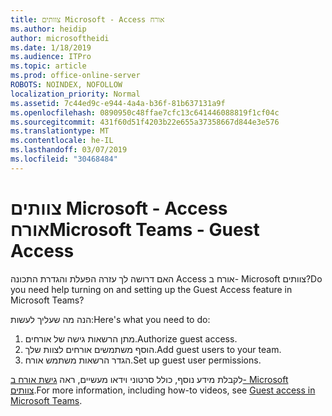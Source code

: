 ```yaml
---
title: צוותים Microsoft - Access אורח
ms.author: heidip
author: microsoftheidi
ms.date: 1/18/2019
ms.audience: ITPro
ms.topic: article
ms.prod: office-online-server
ROBOTS: NOINDEX, NOFOLLOW
localization_priority: Normal
ms.assetid: 7c44ed9c-e944-4a4a-b36f-81b637131a9f
ms.openlocfilehash: 0890950c48ffae7cfc13c641446088819f1cf04c
ms.sourcegitcommit: 431f60d51f4203b22e655a37358667d844e3e576
ms.translationtype: MT
ms.contentlocale: he-IL
ms.lasthandoff: 03/07/2019
ms.locfileid: "30468484"
---
```

# <a name="microsoft-teams---guest-access"></a><span data-ttu-id="75be5-102">צוותים Microsoft - Access אורח</span><span class="sxs-lookup"><span data-stu-id="75be5-102">Microsoft Teams - Guest Access</span></span>

<span data-ttu-id="75be5-103">האם דרושה לך עזרה הפעלת והגדרת התכונה Access אורח ב- Microsoft צוותים?</span><span class="sxs-lookup"><span data-stu-id="75be5-103">Do you need help turning on and setting up the Guest Access feature in Microsoft Teams?</span></span>

<span data-ttu-id="75be5-104">הנה מה שעליך לעשות:</span><span class="sxs-lookup"><span data-stu-id="75be5-104">Here's what you need to do:</span></span>

1. <span data-ttu-id="75be5-105">מתן הרשאות גישה של אורחים.</span><span class="sxs-lookup"><span data-stu-id="75be5-105">Authorize guest access.</span></span>
1. <span data-ttu-id="75be5-106">הוסף משתמשים אורחים לצוות שלך.</span><span class="sxs-lookup"><span data-stu-id="75be5-106">Add guest users to your team.</span></span>
1. <span data-ttu-id="75be5-107">הגדר הרשאות משתמש אורח.</span><span class="sxs-lookup"><span data-stu-id="75be5-107">Set up guest user permissions.</span></span>

<span data-ttu-id="75be5-108">לקבלת מידע נוסף, כולל סרטוני וידאו מעשיים, ראה [גישת אורח ב- Microsoft צוותים](https://docs.microsoft.com/en-us/microsoftteams/guest-access).</span><span class="sxs-lookup"><span data-stu-id="75be5-108">For more information, including how-to videos, see [Guest access in Microsoft Teams](https://docs.microsoft.com/en-us/microsoftteams/guest-access).</span></span>

